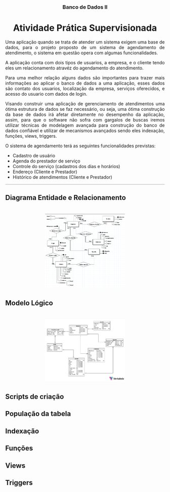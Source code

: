 <div align="center">

### Banco de Dados II
# Atividade Prática Supervisionada 

</div>

<div style="margin-top:15px;text-align: justify;border-bottom:1px;
  border-bottom-style: solid;
  border-bottom-color: darkgrey;">
<p>
Uma aplicação quando se trata de atender um sistema exigem uma base de dados, para o projeto proposto de um sistema de agendamento de atendimento, o sistema em questão opera com algumas funcionalidades.

A aplicação conta com dois tipos de usuarios, a empresa, e o cliente tendo eles um relacionamento atravéz do agendamento do atendimento.

Para uma melhor relação alguns dados são importantes para trazer mais informações ao aplicar o banco de dados a uma aplicação, esses dados são contato dos usuarios, localização da empresa, serviços oferecidos, e acesso do usuario com dados de login.

Visando construir uma aplicação de gerenciamento de atendimentos uma ótima estrutura de dados se faz necessário, ou seja, uma ótima construção da base de dados irá afetar diretamente no desempenho da aplicação, assim, para que o software não sofra com gargalos de buscas iremos utilizar técnicas de modelagem avançada para construção do banco de dados confiável e utilizar de mecanismos avançados sendo eles indexação, funções, views, triggers.

O sistema de agendamento terá as seguintes funcionalidades previstas:
</p>

- Cadastro de usuário
- Agenda do prestador de serviço
- Controle do serviço (cadastros dos dias e horários)
- Endereço (Cliente e Prestador)
- Histórico de atendimentos (Cliente e Prestador)

</div>

<div >

## Diagrama Entidade e Relacionamento

<h1 align="center">
  <img alt="DER" title="DER" src=".github/Banco_Dados_II_DER-V3.png" width=50%/>
</h1>

</div>




<div >

## Modelo Lógico

<h1 align="center">
  <img alt="ModLogico" title="ModLogico" src=".github/Banco_Dados_Agendamento_Logico.png" width=50%/>
</h1>
</div>

<div >

## Scripts de criação

</div>

<div >

## População da tabela

</div>

<div >

## Indexação

</div>

<div>

## Funções

</div>

<div>

## Views

</div>

<div >

## Triggers

</div>
